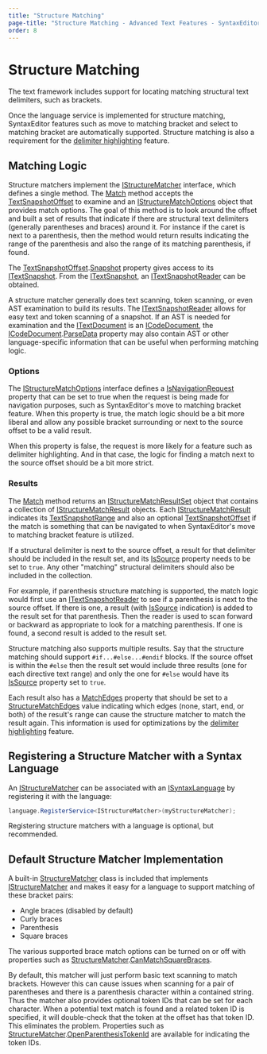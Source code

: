 ```yaml
---
title: "Structure Matching"
page-title: "Structure Matching - Advanced Text Features - SyntaxEditor Text/Parsing Framework"
order: 8
---
```

# Structure Matching

The text framework includes support for locating matching structural text delimiters, such as brackets.

Once the language service is implemented for structure matching, SyntaxEditor features such as move to matching bracket and select to matching bracket are automatically supported.  Structure matching is also a requirement for the [delimiter highlighting](../../user-interface/editor-view/delimiter-highlighting.md) feature.

## Matching Logic

Structure matchers implement the [IStructureMatcher](xref:ActiproSoftware.Text.Analysis.IStructureMatcher) interface, which defines a single method.  The [Match](xref:ActiproSoftware.Text.Analysis.IStructureMatcher.Match*) method accepts the [TextSnapshotOffset](xref:ActiproSoftware.Text.TextSnapshotOffset) to examine and an [IStructureMatchOptions](xref:ActiproSoftware.Text.Analysis.IStructureMatchOptions) object that provides match options.  The goal of this method is to look around the offset and built a set of results that indicate if there are structural text delimiters (generally parentheses and braces) around it.  For instance if the caret is next to a parenthesis, then the method would return results indicating the range of the parenthesis and also the range of its matching parenthesis, if found.

The [TextSnapshotOffset](xref:ActiproSoftware.Text.TextSnapshotOffset).[Snapshot](xref:ActiproSoftware.Text.TextSnapshotOffset.Snapshot) property gives access to its [ITextSnapshot](xref:ActiproSoftware.Text.ITextSnapshot).  From the [ITextSnapshot](xref:ActiproSoftware.Text.ITextSnapshot), an [ITextSnapshotReader](xref:ActiproSoftware.Text.ITextSnapshotReader) can be obtained.

A structure matcher generally does text scanning, token scanning, or even AST examination to build its results.  The [ITextSnapshotReader](xref:ActiproSoftware.Text.ITextSnapshotReader) allows for easy text and token scanning of a snapshot.  If an AST is needed for examination and the [ITextDocument](xref:ActiproSoftware.Text.ITextDocument) is an [ICodeDocument](xref:ActiproSoftware.Text.ICodeDocument), the [ICodeDocument](xref:ActiproSoftware.Text.ICodeDocument).[ParseData](xref:ActiproSoftware.Text.ICodeDocument.ParseData) property may also contain AST or other language-specific information that can be useful when performing matching logic.

### Options

The [IStructureMatchOptions](xref:ActiproSoftware.Text.Analysis.IStructureMatchOptions) interface defines a [IsNavigationRequest](xref:ActiproSoftware.Text.Analysis.IStructureMatchOptions.IsNavigationRequest) property that can be set to true when the request is being made for navigation purposes, such as SyntaxEditor's move to matching bracket feature.  When this property is true, the match logic should be a bit more liberal and allow any possible bracket surrounding or next to the source offset to be a valid result.

When this property is false, the request is more likely for a feature such as delimiter highlighting.  And in that case, the logic for finding a match next to the source offset should be a bit more strict.

### Results

The [Match](xref:ActiproSoftware.Text.Analysis.IStructureMatcher.Match*) method returns an [IStructureMatchResultSet](xref:ActiproSoftware.Text.Analysis.IStructureMatchResultSet) object that contains a collection of [IStructureMatchResult](xref:ActiproSoftware.Text.Analysis.IStructureMatchResult) objects.  Each [IStructureMatchResult](xref:ActiproSoftware.Text.Analysis.IStructureMatchResult) indicates its [TextSnapshotRange](xref:ActiproSoftware.Text.TextSnapshotRange) and also an optional [TextSnapshotOffset](xref:ActiproSoftware.Text.TextSnapshotOffset) if the match is something that can be navigated to when SyntaxEditor's move to matching bracket feature is utilized.

If a structural delimiter is next to the source offset, a result for that delimiter should be included in the result set, and its [IsSource](xref:ActiproSoftware.Text.Analysis.IStructureMatchResult.IsSource) property needs to be set to `true`.  Any other "matching" structural delimiters should also be included in the collection.

For example, if parenthesis structure matching is supported, the match logic would first use an [ITextSnapshotReader](xref:ActiproSoftware.Text.ITextSnapshotReader) to see if a parenthesis is next to the source offset.  If there is one, a result (with [IsSource](xref:ActiproSoftware.Text.Analysis.IStructureMatchResult.IsSource) indication) is added to the result set for that parenthesis.  Then the reader is used to scan forward or backward as appropriate to look for a matching parenthesis.  If one is found, a second result is added to the result set.

Structure matching also supports multiple results.  Say that the structure matching should support `#if...#else...#endif` blocks.  If the source offset is within the `#else` then the result set would include three results (one for each directive text range) and only the one for `#else` would have its [IsSource](xref:ActiproSoftware.Text.Analysis.IStructureMatchResult.IsSource) property set to `true`.

Each result also has a [MatchEdges](xref:ActiproSoftware.Text.Analysis.IStructureMatchResult.MatchEdges) property that should be set to a [StructureMatchEdges](xref:ActiproSoftware.Text.Analysis.StructureMatchEdges) value indicating which edges (none, start, end, or both) of the result's range can cause the structure matcher to match the result again.  This information is used for optimizations by the [delimiter highlighting](../../user-interface/editor-view/delimiter-highlighting.md) feature.

## Registering a Structure Matcher with a Syntax Language

An [IStructureMatcher](xref:ActiproSoftware.Text.Analysis.IStructureMatcher) can be associated with an [ISyntaxLanguage](xref:ActiproSoftware.Text.ISyntaxLanguage) by registering it with the language:

```csharp
language.RegisterService<IStructureMatcher>(myStructureMatcher);
```

Registering structure matchers with a language is optional, but recommended.

## Default Structure Matcher Implementation

A built-in [StructureMatcher](xref:ActiproSoftware.Text.Analysis.Implementation.StructureMatcher) class is included that implements [IStructureMatcher](xref:ActiproSoftware.Text.Analysis.IStructureMatcher) and makes it easy for a language to support matching of these bracket pairs:

- Angle braces (disabled by default)
- Curly braces
- Parenthesis
- Square braces

The various supported brace match options can be turned on or off with properties such as [StructureMatcher](xref:ActiproSoftware.Text.Analysis.Implementation.StructureMatcher).[CanMatchSquareBraces](xref:ActiproSoftware.Text.Analysis.Implementation.StructureMatcher.CanMatchSquareBraces).

By default, this matcher will just perform basic text scanning to match brackets.  However this can cause issues when scanning for a pair of parentheses and there is a parenthesis character within a contained string.  Thus the matcher also provides optional token IDs that can be set for each character.  When a potential text match is found and a related token ID is specified, it will double-check that the token at the offset has that token ID.  This eliminates the problem.  Properties such as [StructureMatcher](xref:ActiproSoftware.Text.Analysis.Implementation.StructureMatcher).[OpenParenthesisTokenId](xref:ActiproSoftware.Text.Analysis.Implementation.StructureMatcher.OpenParenthesisTokenId) are available for indicating the token IDs.
